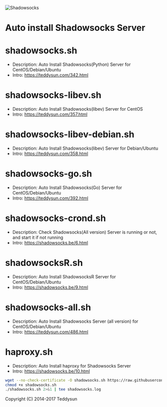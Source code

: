 ![Shadowsocks](https://github.com/teddysun/shadowsocks_install/raw/master/shadowsocks.png)
# Auto install Shadowsocks Server

shadowsocks.sh
===============
- Description: Auto Install Shadowsocks(Python) Server for CentOS/Debian/Ubuntu
- Intro: https://teddysun.com/342.html

shadowsocks-libev.sh
===============
- Description: Auto Install Shadowsocks(libev) Server for CentOS
- Intro: https://teddysun.com/357.html

shadowsocks-libev-debian.sh
===============
- Description: Auto Install Shadowsocks(libev) Server for Debian/Ubuntu
- Intro: https://teddysun.com/358.html

shadowsocks-go.sh
===============
- Description: Auto Install Shadowsocks(Go) Server for CentOS/Debian/Ubuntu
- Intro: https://teddysun.com/392.html

shadowsocks-crond.sh
===============
- Description: Check Shadowsocks(All version) Server is running or not, and start it if not running
- Intro: https://shadowsocks.be/6.html

shadowsocksR.sh
===============
- Description: Auto Install ShadowsocksR Server for CentOS/Debian/Ubuntu
- Intro: https://shadowsocks.be/9.html

shadowsocks-all.sh
==================
- Description: Auto Install Shadowsocks Server (all version) for CentOS/Debian/Ubuntu
- Intro: https://teddysun.com/486.html

haproxy.sh
===============
- Description: Auto Install haproxy for Shadowsocks Server
- Intro: https://shadowsocks.be/10.html

``` bash
wget --no-check-certificate -O shadowsocks.sh https://raw.githubusercontent.com/kennyoysj/teddysunss/master/shadowsocks.sh
chmod +x shadowsocks.sh
./shadowsocks.sh 2>&1 | tee shadowsocks.log
```

Copyright (C) 2014-2017 Teddysun
